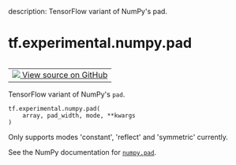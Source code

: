description: TensorFlow variant of NumPy's pad.

<div itemscope itemtype="http://developers.google.com/ReferenceObject">
<meta itemprop="name" content="tf.experimental.numpy.pad" />
<meta itemprop="path" content="Stable" />
</div>

# tf.experimental.numpy.pad

<!-- Insert buttons and diff -->

<table class="tfo-notebook-buttons tfo-api nocontent" align="left">
<td>
  <a target="_blank" href="https://github.com/tensorflow/tensorflow/blob/r2.4/tensorflow/python/ops/numpy_ops/np_array_ops.py#L920-L934">
    <img src="https://www.tensorflow.org/images/GitHub-Mark-32px.png" />
    View source on GitHub
  </a>
</td>
</table>



TensorFlow variant of NumPy's `pad`.

<pre class="devsite-click-to-copy prettyprint lang-py tfo-signature-link">
<code>tf.experimental.numpy.pad(
    array, pad_width, mode, **kwargs
)
</code></pre>



<!-- Placeholder for "Used in" -->

Only supports modes 'constant', 'reflect' and 'symmetric' currently.

See the NumPy documentation for [`numpy.pad`](https://numpy.org/doc/1.16/reference/generated/numpy.pad.html).